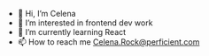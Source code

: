 - 👋 Hi, I’m Celena
- 👀 I’m interested in frontend dev work
- 🌱 I’m currently learning React
- 📫 How to reach me Celena.Rock@perficient.com

<!---
Celenarockperficient/Celenarockperficient is a ✨ special ✨ repository because its `README.md` (this file) appears on your GitHub profile.
You can click the Preview link to take a look at your changes.
--->
